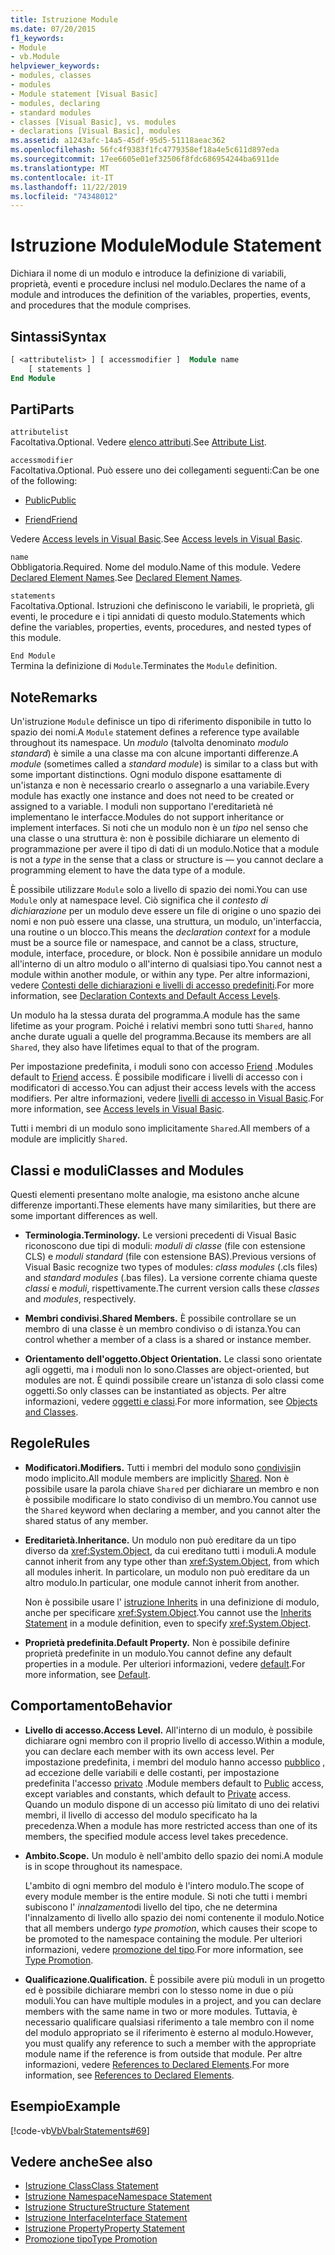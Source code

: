 ```yaml
---
title: Istruzione Module
ms.date: 07/20/2015
f1_keywords:
- Module
- vb.Module
helpviewer_keywords:
- modules, classes
- modules
- Module statement [Visual Basic]
- modules, declaring
- standard modules
- classes [Visual Basic], vs. modules
- declarations [Visual Basic], modules
ms.assetid: a1243afc-14a5-45df-95d5-51118aeac362
ms.openlocfilehash: 56fc4f9383f1fc4779358ef18a4e5c611d897eda
ms.sourcegitcommit: 17ee6605e01ef32506f8fdc686954244ba6911de
ms.translationtype: MT
ms.contentlocale: it-IT
ms.lasthandoff: 11/22/2019
ms.locfileid: "74348012"
---
```

# <a name="module-statement"></a><span data-ttu-id="c22d9-102">Istruzione Module</span><span class="sxs-lookup"><span data-stu-id="c22d9-102">Module Statement</span></span>

<span data-ttu-id="c22d9-103">Dichiara il nome di un modulo e introduce la definizione di variabili, proprietà, eventi e procedure inclusi nel modulo.</span><span class="sxs-lookup"><span data-stu-id="c22d9-103">Declares the name of a module and introduces the definition of the variables, properties, events, and procedures that the module comprises.</span></span>

## <a name="syntax"></a><span data-ttu-id="c22d9-104">Sintassi</span><span class="sxs-lookup"><span data-stu-id="c22d9-104">Syntax</span></span>

```vb
[ <attributelist> ] [ accessmodifier ]  Module name
    [ statements ]
End Module
```

## <a name="parts"></a><span data-ttu-id="c22d9-105">Parti</span><span class="sxs-lookup"><span data-stu-id="c22d9-105">Parts</span></span>

`attributelist`  
<span data-ttu-id="c22d9-106">Facoltativa.</span><span class="sxs-lookup"><span data-stu-id="c22d9-106">Optional.</span></span> <span data-ttu-id="c22d9-107">Vedere [elenco attributi](../../../visual-basic/language-reference/statements/attribute-list.md).</span><span class="sxs-lookup"><span data-stu-id="c22d9-107">See [Attribute List](../../../visual-basic/language-reference/statements/attribute-list.md).</span></span>

`accessmodifier`  
<span data-ttu-id="c22d9-108">Facoltativa.</span><span class="sxs-lookup"><span data-stu-id="c22d9-108">Optional.</span></span> <span data-ttu-id="c22d9-109">Può essere uno dei collegamenti seguenti:</span><span class="sxs-lookup"><span data-stu-id="c22d9-109">Can be one of the following:</span></span>

- [<span data-ttu-id="c22d9-110">Public</span><span class="sxs-lookup"><span data-stu-id="c22d9-110">Public</span></span>](../../../visual-basic/language-reference/modifiers/public.md)

- [<span data-ttu-id="c22d9-111">Friend</span><span class="sxs-lookup"><span data-stu-id="c22d9-111">Friend</span></span>](../../../visual-basic/language-reference/modifiers/friend.md)

<span data-ttu-id="c22d9-112">Vedere [Access levels in Visual Basic](../../../visual-basic/programming-guide/language-features/declared-elements/access-levels.md).</span><span class="sxs-lookup"><span data-stu-id="c22d9-112">See [Access levels in Visual Basic](../../../visual-basic/programming-guide/language-features/declared-elements/access-levels.md).</span></span>

`name`  
<span data-ttu-id="c22d9-113">Obbligatoria.</span><span class="sxs-lookup"><span data-stu-id="c22d9-113">Required.</span></span> <span data-ttu-id="c22d9-114">Nome del modulo.</span><span class="sxs-lookup"><span data-stu-id="c22d9-114">Name of this module.</span></span> <span data-ttu-id="c22d9-115">Vedere [Declared Element Names](../../../visual-basic/programming-guide/language-features/declared-elements/declared-element-names.md).</span><span class="sxs-lookup"><span data-stu-id="c22d9-115">See [Declared Element Names](../../../visual-basic/programming-guide/language-features/declared-elements/declared-element-names.md).</span></span>

`statements`  
<span data-ttu-id="c22d9-116">Facoltativa.</span><span class="sxs-lookup"><span data-stu-id="c22d9-116">Optional.</span></span> <span data-ttu-id="c22d9-117">Istruzioni che definiscono le variabili, le proprietà, gli eventi, le procedure e i tipi annidati di questo modulo.</span><span class="sxs-lookup"><span data-stu-id="c22d9-117">Statements which define the variables, properties, events, procedures, and nested types of this module.</span></span>

`End Module`  
<span data-ttu-id="c22d9-118">Termina la definizione di `Module`.</span><span class="sxs-lookup"><span data-stu-id="c22d9-118">Terminates the `Module` definition.</span></span>

## <a name="remarks"></a><span data-ttu-id="c22d9-119">Note</span><span class="sxs-lookup"><span data-stu-id="c22d9-119">Remarks</span></span>

<span data-ttu-id="c22d9-120">Un'istruzione `Module` definisce un tipo di riferimento disponibile in tutto lo spazio dei nomi.</span><span class="sxs-lookup"><span data-stu-id="c22d9-120">A `Module` statement defines a reference type available throughout its namespace.</span></span> <span data-ttu-id="c22d9-121">Un *modulo* (talvolta denominato *modulo standard*) è simile a una classe ma con alcune importanti differenze.</span><span class="sxs-lookup"><span data-stu-id="c22d9-121">A *module* (sometimes called a *standard module*) is similar to a class but with some important distinctions.</span></span> <span data-ttu-id="c22d9-122">Ogni modulo dispone esattamente di un'istanza e non è necessario crearlo o assegnarlo a una variabile.</span><span class="sxs-lookup"><span data-stu-id="c22d9-122">Every module has exactly one instance and does not need to be created or assigned to a variable.</span></span> <span data-ttu-id="c22d9-123">I moduli non supportano l'ereditarietà né implementano le interfacce.</span><span class="sxs-lookup"><span data-stu-id="c22d9-123">Modules do not support inheritance or implement interfaces.</span></span> <span data-ttu-id="c22d9-124">Si noti che un modulo non è un *tipo* nel senso che una classe o una struttura è: non è possibile dichiarare un elemento di programmazione per avere il tipo di dati di un modulo.</span><span class="sxs-lookup"><span data-stu-id="c22d9-124">Notice that a module is not a *type* in the sense that a class or structure is — you cannot declare a programming element to have the data type of a module.</span></span>

<span data-ttu-id="c22d9-125">È possibile utilizzare `Module` solo a livello di spazio dei nomi.</span><span class="sxs-lookup"><span data-stu-id="c22d9-125">You can use `Module` only at namespace level.</span></span> <span data-ttu-id="c22d9-126">Ciò significa che il *contesto di dichiarazione* per un modulo deve essere un file di origine o uno spazio dei nomi e non può essere una classe, una struttura, un modulo, un'interfaccia, una routine o un blocco.</span><span class="sxs-lookup"><span data-stu-id="c22d9-126">This means the *declaration context* for a module must be a source file or namespace, and cannot be a class, structure, module, interface, procedure, or block.</span></span> <span data-ttu-id="c22d9-127">Non è possibile annidare un modulo all'interno di un altro modulo o all'interno di qualsiasi tipo.</span><span class="sxs-lookup"><span data-stu-id="c22d9-127">You cannot nest a module within another module, or within any type.</span></span> <span data-ttu-id="c22d9-128">Per altre informazioni, vedere [Contesti delle dichiarazioni e livelli di accesso predefiniti](../../../visual-basic/language-reference/statements/declaration-contexts-and-default-access-levels.md).</span><span class="sxs-lookup"><span data-stu-id="c22d9-128">For more information, see [Declaration Contexts and Default Access Levels](../../../visual-basic/language-reference/statements/declaration-contexts-and-default-access-levels.md).</span></span>

<span data-ttu-id="c22d9-129">Un modulo ha la stessa durata del programma.</span><span class="sxs-lookup"><span data-stu-id="c22d9-129">A module has the same lifetime as your program.</span></span> <span data-ttu-id="c22d9-130">Poiché i relativi membri sono tutti `Shared`, hanno anche durate uguali a quelle del programma.</span><span class="sxs-lookup"><span data-stu-id="c22d9-130">Because its members are all `Shared`, they also have lifetimes equal to that of the program.</span></span>

<span data-ttu-id="c22d9-131">Per impostazione predefinita, i moduli sono con accesso [Friend](../../../visual-basic/language-reference/modifiers/friend.md) .</span><span class="sxs-lookup"><span data-stu-id="c22d9-131">Modules default to [Friend](../../../visual-basic/language-reference/modifiers/friend.md) access.</span></span> <span data-ttu-id="c22d9-132">È possibile modificare i livelli di accesso con i modificatori di accesso.</span><span class="sxs-lookup"><span data-stu-id="c22d9-132">You can adjust their access levels with the access modifiers.</span></span> <span data-ttu-id="c22d9-133">Per altre informazioni, vedere [livelli di accesso in Visual Basic](../../../visual-basic/programming-guide/language-features/declared-elements/access-levels.md).</span><span class="sxs-lookup"><span data-stu-id="c22d9-133">For more information, see [Access levels in Visual Basic](../../../visual-basic/programming-guide/language-features/declared-elements/access-levels.md).</span></span>

<span data-ttu-id="c22d9-134">Tutti i membri di un modulo sono implicitamente `Shared`.</span><span class="sxs-lookup"><span data-stu-id="c22d9-134">All members of a module are implicitly `Shared`.</span></span>

## <a name="classes-and-modules"></a><span data-ttu-id="c22d9-135">Classi e moduli</span><span class="sxs-lookup"><span data-stu-id="c22d9-135">Classes and Modules</span></span>

<span data-ttu-id="c22d9-136">Questi elementi presentano molte analogie, ma esistono anche alcune differenze importanti.</span><span class="sxs-lookup"><span data-stu-id="c22d9-136">These elements have many similarities, but there are some important differences as well.</span></span>

- <span data-ttu-id="c22d9-137">**Terminologia.**</span><span class="sxs-lookup"><span data-stu-id="c22d9-137">**Terminology.**</span></span> <span data-ttu-id="c22d9-138">Le versioni precedenti di Visual Basic riconoscono due tipi di moduli: *moduli di classe* (file con estensione CLS) e *moduli standard* (file con estensione BAS).</span><span class="sxs-lookup"><span data-stu-id="c22d9-138">Previous versions of Visual Basic recognize two types of modules: *class modules* (.cls files) and *standard modules* (.bas files).</span></span> <span data-ttu-id="c22d9-139">La versione corrente chiama queste *classi* e *moduli*, rispettivamente.</span><span class="sxs-lookup"><span data-stu-id="c22d9-139">The current version calls these *classes* and *modules*, respectively.</span></span>

- <span data-ttu-id="c22d9-140">**Membri condivisi.**</span><span class="sxs-lookup"><span data-stu-id="c22d9-140">**Shared Members.**</span></span> <span data-ttu-id="c22d9-141">È possibile controllare se un membro di una classe è un membro condiviso o di istanza.</span><span class="sxs-lookup"><span data-stu-id="c22d9-141">You can control whether a member of a class is a shared or instance member.</span></span>

- <span data-ttu-id="c22d9-142">**Orientamento dell'oggetto.**</span><span class="sxs-lookup"><span data-stu-id="c22d9-142">**Object Orientation.**</span></span> <span data-ttu-id="c22d9-143">Le classi sono orientate agli oggetti, ma i moduli non lo sono.</span><span class="sxs-lookup"><span data-stu-id="c22d9-143">Classes are object-oriented, but modules are not.</span></span> <span data-ttu-id="c22d9-144">È quindi possibile creare un'istanza di solo classi come oggetti.</span><span class="sxs-lookup"><span data-stu-id="c22d9-144">So only classes can be instantiated as objects.</span></span> <span data-ttu-id="c22d9-145">Per altre informazioni, vedere [oggetti e classi](../../../visual-basic/programming-guide/language-features/objects-and-classes/index.md).</span><span class="sxs-lookup"><span data-stu-id="c22d9-145">For more information, see [Objects and Classes](../../../visual-basic/programming-guide/language-features/objects-and-classes/index.md).</span></span>

## <a name="rules"></a><span data-ttu-id="c22d9-146">Regole</span><span class="sxs-lookup"><span data-stu-id="c22d9-146">Rules</span></span>

- <span data-ttu-id="c22d9-147">**Modificatori.**</span><span class="sxs-lookup"><span data-stu-id="c22d9-147">**Modifiers.**</span></span> <span data-ttu-id="c22d9-148">Tutti i membri del modulo sono [condivisi](../../../visual-basic/language-reference/modifiers/shared.md)in modo implicito.</span><span class="sxs-lookup"><span data-stu-id="c22d9-148">All module members are implicitly [Shared](../../../visual-basic/language-reference/modifiers/shared.md).</span></span> <span data-ttu-id="c22d9-149">Non è possibile usare la parola chiave `Shared` per dichiarare un membro e non è possibile modificare lo stato condiviso di un membro.</span><span class="sxs-lookup"><span data-stu-id="c22d9-149">You cannot use the `Shared` keyword when declaring a member, and you cannot alter the shared status of any member.</span></span>

- <span data-ttu-id="c22d9-150">**Ereditarietà.**</span><span class="sxs-lookup"><span data-stu-id="c22d9-150">**Inheritance.**</span></span> <span data-ttu-id="c22d9-151">Un modulo non può ereditare da un tipo diverso da <xref:System.Object>, da cui ereditano tutti i moduli.</span><span class="sxs-lookup"><span data-stu-id="c22d9-151">A module cannot inherit from any type other than <xref:System.Object>, from which all modules inherit.</span></span> <span data-ttu-id="c22d9-152">In particolare, un modulo non può ereditare da un altro modulo.</span><span class="sxs-lookup"><span data-stu-id="c22d9-152">In particular, one module cannot inherit from another.</span></span>

  <span data-ttu-id="c22d9-153">Non è possibile usare l' [istruzione Inherits](../../../visual-basic/language-reference/statements/inherits-statement.md) in una definizione di modulo, anche per specificare <xref:System.Object>.</span><span class="sxs-lookup"><span data-stu-id="c22d9-153">You cannot use the [Inherits Statement](../../../visual-basic/language-reference/statements/inherits-statement.md) in a module definition, even to specify <xref:System.Object>.</span></span>

- <span data-ttu-id="c22d9-154">**Proprietà predefinita.**</span><span class="sxs-lookup"><span data-stu-id="c22d9-154">**Default Property.**</span></span> <span data-ttu-id="c22d9-155">Non è possibile definire proprietà predefinite in un modulo.</span><span class="sxs-lookup"><span data-stu-id="c22d9-155">You cannot define any default properties in a module.</span></span> <span data-ttu-id="c22d9-156">Per ulteriori informazioni, vedere [default](../../../visual-basic/language-reference/modifiers/default.md).</span><span class="sxs-lookup"><span data-stu-id="c22d9-156">For more information, see [Default](../../../visual-basic/language-reference/modifiers/default.md).</span></span>

## <a name="behavior"></a><span data-ttu-id="c22d9-157">Comportamento</span><span class="sxs-lookup"><span data-stu-id="c22d9-157">Behavior</span></span>

- <span data-ttu-id="c22d9-158">**Livello di accesso.**</span><span class="sxs-lookup"><span data-stu-id="c22d9-158">**Access Level.**</span></span> <span data-ttu-id="c22d9-159">All'interno di un modulo, è possibile dichiarare ogni membro con il proprio livello di accesso.</span><span class="sxs-lookup"><span data-stu-id="c22d9-159">Within a module, you can declare each member with its own access level.</span></span> <span data-ttu-id="c22d9-160">Per impostazione predefinita, i membri del modulo hanno accesso [pubblico](../../../visual-basic/language-reference/modifiers/public.md) , ad eccezione delle variabili e delle costanti, per impostazione predefinita l'accesso [privato](../../../visual-basic/language-reference/modifiers/private.md) .</span><span class="sxs-lookup"><span data-stu-id="c22d9-160">Module members default to [Public](../../../visual-basic/language-reference/modifiers/public.md) access, except variables and constants, which default to [Private](../../../visual-basic/language-reference/modifiers/private.md) access.</span></span> <span data-ttu-id="c22d9-161">Quando un modulo dispone di un accesso più limitato di uno dei relativi membri, il livello di accesso del modulo specificato ha la precedenza.</span><span class="sxs-lookup"><span data-stu-id="c22d9-161">When a module has more restricted access than one of its members, the specified module access level takes precedence.</span></span>

- <span data-ttu-id="c22d9-162">**Ambito.**</span><span class="sxs-lookup"><span data-stu-id="c22d9-162">**Scope.**</span></span> <span data-ttu-id="c22d9-163">Un modulo è nell'ambito dello spazio dei nomi.</span><span class="sxs-lookup"><span data-stu-id="c22d9-163">A module is in scope throughout its namespace.</span></span>

  <span data-ttu-id="c22d9-164">L'ambito di ogni membro del modulo è l'intero modulo.</span><span class="sxs-lookup"><span data-stu-id="c22d9-164">The scope of every module member is the entire module.</span></span> <span data-ttu-id="c22d9-165">Si noti che tutti i membri subiscono l' *innalzamento*di livello del tipo, che ne determina l'innalzamento di livello allo spazio dei nomi contenente il modulo.</span><span class="sxs-lookup"><span data-stu-id="c22d9-165">Notice that all members undergo *type promotion*, which causes their scope to be promoted to the namespace containing the module.</span></span> <span data-ttu-id="c22d9-166">Per ulteriori informazioni, vedere [promozione del tipo](../../../visual-basic/programming-guide/language-features/declared-elements/type-promotion.md).</span><span class="sxs-lookup"><span data-stu-id="c22d9-166">For more information, see [Type Promotion](../../../visual-basic/programming-guide/language-features/declared-elements/type-promotion.md).</span></span>

- <span data-ttu-id="c22d9-167">**Qualificazione.**</span><span class="sxs-lookup"><span data-stu-id="c22d9-167">**Qualification.**</span></span> <span data-ttu-id="c22d9-168">È possibile avere più moduli in un progetto ed è possibile dichiarare membri con lo stesso nome in due o più moduli.</span><span class="sxs-lookup"><span data-stu-id="c22d9-168">You can have multiple modules in a project, and you can declare members with the same name in two or more modules.</span></span> <span data-ttu-id="c22d9-169">Tuttavia, è necessario qualificare qualsiasi riferimento a tale membro con il nome del modulo appropriato se il riferimento è esterno al modulo.</span><span class="sxs-lookup"><span data-stu-id="c22d9-169">However, you must qualify any reference to such a member with the appropriate module name if the reference is from outside that module.</span></span> <span data-ttu-id="c22d9-170">Per altre informazioni, vedere [References to Declared Elements](../../../visual-basic/programming-guide/language-features/declared-elements/references-to-declared-elements.md).</span><span class="sxs-lookup"><span data-stu-id="c22d9-170">For more information, see [References to Declared Elements](../../../visual-basic/programming-guide/language-features/declared-elements/references-to-declared-elements.md).</span></span>

## <a name="example"></a><span data-ttu-id="c22d9-171">Esempio</span><span class="sxs-lookup"><span data-stu-id="c22d9-171">Example</span></span>

[!code-vb[VbVbalrStatements#69](~/samples/snippets/visualbasic/VS_Snippets_VBCSharp/VbVbalrStatements/VB/Class1.vb#69)]

## <a name="see-also"></a><span data-ttu-id="c22d9-172">Vedere anche</span><span class="sxs-lookup"><span data-stu-id="c22d9-172">See also</span></span>

- [<span data-ttu-id="c22d9-173">Istruzione Class</span><span class="sxs-lookup"><span data-stu-id="c22d9-173">Class Statement</span></span>](../../../visual-basic/language-reference/statements/class-statement.md)
- [<span data-ttu-id="c22d9-174">Istruzione Namespace</span><span class="sxs-lookup"><span data-stu-id="c22d9-174">Namespace Statement</span></span>](../../../visual-basic/language-reference/statements/namespace-statement.md)
- [<span data-ttu-id="c22d9-175">Istruzione Structure</span><span class="sxs-lookup"><span data-stu-id="c22d9-175">Structure Statement</span></span>](../../../visual-basic/language-reference/statements/structure-statement.md)
- [<span data-ttu-id="c22d9-176">Istruzione Interface</span><span class="sxs-lookup"><span data-stu-id="c22d9-176">Interface Statement</span></span>](../../../visual-basic/language-reference/statements/interface-statement.md)
- [<span data-ttu-id="c22d9-177">Istruzione Property</span><span class="sxs-lookup"><span data-stu-id="c22d9-177">Property Statement</span></span>](../../../visual-basic/language-reference/statements/property-statement.md)
- [<span data-ttu-id="c22d9-178">Promozione tipo</span><span class="sxs-lookup"><span data-stu-id="c22d9-178">Type Promotion</span></span>](../../../visual-basic/programming-guide/language-features/declared-elements/type-promotion.md)
